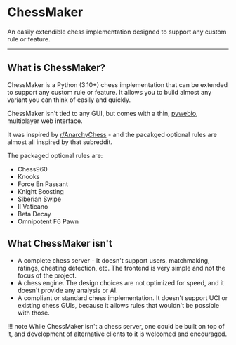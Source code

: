 # ChessMaker

An easily extendible chess implementation designed
to support any custom rule or feature.

---

## What is ChessMaker?

ChessMaker is a Python (3.10+) chess implementation that can be extended to support any custom rule or feature.
It allows you to build almost any variant you can think of easily and quickly.

ChessMaker isn't tied to any GUI, but comes with a thin, [pywebio](https://pywebio.readthedocs.io/en/latest/), multiplayer web interface.

It was inspired by [r/AnarchyChess](https://www.reddit.com/r/AnarchyChess/) - and the pacakged optional rules are almost all inspired by that subreddit.

The packaged optional rules are:

* Chess960
* Knooks
* Force En Passant
* Knight Boosting
* Siberian Swipe
* Il Vaticano
* Beta Decay
* Omnipotent F6 Pawn

## What ChessMaker isn't

* A complete chess server - It doesn't support users, matchmaking, ratings, cheating detection, etc. 
The frontend is very simple and not the focus of the project.
* A chess engine. The design choices are not optimized for speed, and it doesn't provide any analysis or AI.
* A compliant or standard chess implementation. It doesn't support UCI or existing chess GUIs,
because it allows rules that wouldn't be possible with those.

!!! note
    While ChessMaker isn't a chess server, one could be built on top of it, and development of alternative clients to it is welcomed and encouraged.


